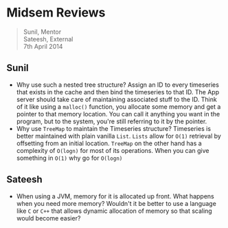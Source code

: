# Midsem Reviews
> Sunil, Mentor  
> Sateesh, External  
> 7th April 2014

## Sunil

* Why use such a nested tree structure? Assign an ID to every timeseries that exists in the cache and then bind the timeseries to that ID. The App server should take care of maintaining associated stuff to the ID. Think of it like using a `malloc()` function, you allocate some memory and get a pointer to that memory location. You can call it anything you want in the program, but to the system, you're still referring to it by the pointer.
* Why use `TreeMap` to maintain the Timeseries structure? Timeseries is better maintained with plain vanilla `List`. `Lists` allow for `O(1)` retrieval by offsetting from an initial location. `TreeMap` on the other hand has a complexity of `O(logn)` for most of its operations. When you can give something in `O(1)` why go for `O(logn)`

## Sateesh

* When using a JVM, memory for it is allocated up front. What happens when you need more memory? Wouldn't it be better to use a language like `C` or `C++` that allows dynamic allocation of memory so that scaling would become easier?